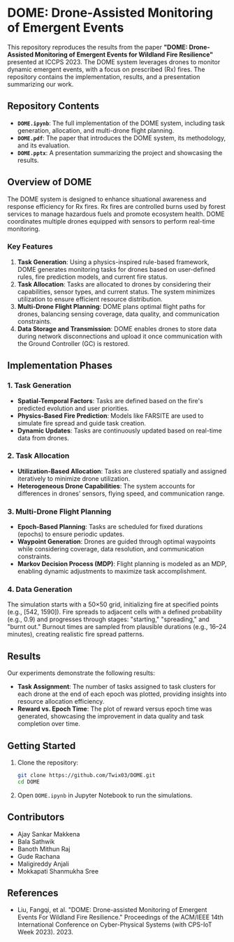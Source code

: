 
# DOME: Drone-Assisted Monitoring of Emergent Events

This repository reproduces the results from the paper **"DOME: Drone-Assisted Monitoring of Emergent Events for Wildland Fire Resilience"** presented at ICCPS 2023. The DOME system leverages drones to monitor dynamic emergent events, with a focus on prescribed (Rx) fires. The repository contains the implementation, results, and a presentation summarizing our work.

## Repository Contents
- **`DOME.ipynb`**: The full implementation of the DOME system, including task generation, allocation, and multi-drone flight planning.
- **`DOME.pdf`**: The paper that introduces the DOME system, its methodology, and its evaluation.
- **`DOME.pptx`**: A presentation summarizing the project and showcasing the results.

## Overview of DOME
The DOME system is designed to enhance situational awareness and response efficiency for Rx fires. Rx fires are controlled burns used by forest services to manage hazardous fuels and promote ecosystem health. DOME coordinates multiple drones equipped with sensors to perform real-time monitoring.

### Key Features
1. **Task Generation**: Using a physics-inspired rule-based framework, DOME generates monitoring tasks for drones based on user-defined rules, fire prediction models, and current fire status.
2. **Task Allocation**: Tasks are allocated to drones by considering their capabilities, sensor types, and current status. The system minimizes utilization to ensure efficient resource distribution.
3. **Multi-Drone Flight Planning**: DOME plans optimal flight paths for drones, balancing sensing coverage, data quality, and communication constraints.
4. **Data Storage and Transmission**: DOME enables drones to store data during network disconnections and upload it once communication with the Ground Controller (GC) is restored.

## Implementation Phases
### 1. Task Generation
- **Spatial-Temporal Factors**: Tasks are defined based on the fire's predicted evolution and user priorities.
- **Physics-Based Fire Prediction**: Models like FARSITE are used to simulate fire spread and guide task creation.
- **Dynamic Updates**: Tasks are continuously updated based on real-time data from drones.

### 2. Task Allocation
- **Utilization-Based Allocation**: Tasks are clustered spatially and assigned iteratively to minimize drone utilization.
- **Heterogeneous Drone Capabilities**: The system accounts for differences in drones’ sensors, flying speed, and communication range.

### 3. Multi-Drone Flight Planning
- **Epoch-Based Planning**: Tasks are scheduled for fixed durations (epochs) to ensure periodic updates.
- **Waypoint Generation**: Drones are guided through optimal waypoints while considering coverage, data resolution, and communication constraints.
- **Markov Decision Process (MDP)**: Flight planning is modeled as an MDP, enabling dynamic adjustments to maximize task accomplishment.

### 4. Data Generation
The simulation starts with a 50×50 grid, initializing fire at specified points (e.g., [542, 1590]). Fire spreads to adjacent cells with a defined probability (e.g., 0.9) and progresses through stages: "starting," "spreading," and "burnt out." Burnout times are sampled from plausible durations (e.g., 16–24 minutes), creating realistic fire spread patterns.

## Results
Our experiments demonstrate the following results:
- **Task Assignment**: The number of tasks assigned to task clusters for each drone at the end of each epoch was plotted, providing insights into resource allocation efficiency.
- **Reward vs. Epoch Time**: The plot of reward versus epoch time was generated, showcasing the improvement in data quality and task completion over time.

## Getting Started
1. Clone the repository:
   ```bash
   git clone https://github.com/Twix03/DOME.git
   cd DOME
   ```
2. Open `DOME.ipynb` in Jupyter Notebook to run the simulations.

## Contributors
- Ajay Sankar Makkena  
- Bala Sathwik  
- Banoth Mithun Raj  
- Gude Rachana  
- Maligireddy Anjali  
- Mokkapati Shanmukha Sree  

## References
- Liu, Fangqi, et al. "DOME: Drone-assisted Monitoring of Emergent Events For Wildland Fire Resilience." Proceedings of the ACM/IEEE 14th International Conference on Cyber-Physical Systems (with CPS-IoT Week 2023). 2023.

